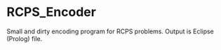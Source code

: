 # RCPS_Encoder

Small and dirty encoding program for RCPS problems. Output is Eclipse (Prolog) file.
